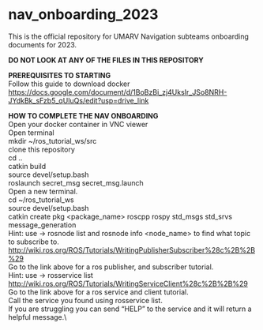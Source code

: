 # nav_onboarding_2023
This is the official repository for UMARV Navigation subteams onboarding documents for 2023. 

**DO NOT LOOK AT ANY OF THE FILES IN THIS REPOSITORY**

**PREREQUISITES TO STARTING**\
Follow this guide to download docker https://docs.google.com/document/d/1BoBzBi_zj4UksIr_JSo8NRH-JYdkBk_sFzb5_qUIuQs/edit?usp=drive_link

**HOW TO COMPLETE THE NAV ONBOARDING** \
Open your docker container in VNC viewer \
Open terminal\
mkdir ~/ros_tutorial_ws/src\
clone this repository\
cd ..\
catkin build\
source devel/setup.bash\
roslaunch secret_msg secret_msg.launch\
Open a new terminal.\
cd ~/ros_tutorial_ws\
source devel/setup.bash\
catkin create pkg <package_name> roscpp rospy std_msgs std_srvs message_generation\
Hint: use -> rosnode list and rosnode info <node_name> to find what topic to subscribe to.\
http://wiki.ros.org/ROS/Tutorials/WritingPublisherSubscriber%28c%2B%2B%29 \
Go to the link above for a ros publisher, and subscriber tutorial.\
Hint: use -> rosservice list\
http://wiki.ros.org/ROS/Tutorials/WritingServiceClient%28c%2B%2B%29 \
Go to the link above for a ros service and client tutorial. \
Call the service you found using rosservice list.\
If you are struggling you can send “HELP” to the service and it will return a helpful message.\
